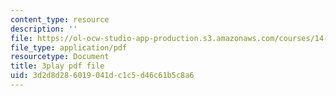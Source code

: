 ```yaml
---
content_type: resource
description: ''
file: https://ol-ocw-studio-app-production.s3.amazonaws.com/courses/14-13-psychology-and-economics-spring-2020/3d2d8d286019041dc1c5d46c61b5c8a6_bBOBSC16NLU.pdf
file_type: application/pdf
resourcetype: Document
title: 3play pdf file
uid: 3d2d8d28-6019-041d-c1c5-d46c61b5c8a6
---
```

